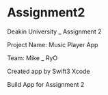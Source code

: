 # Assignment2
Deakin University _ Assignment 2

Project Name: Music Player App

Team: Mike _ RyO

Created app by Swift3 Xcode

Build App for Assignment 2
